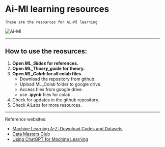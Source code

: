 # Ai-Ml learning resources
    These are the resources for Ai-Ml learning
    
![Ai-Ml](https://media.licdn.com/dms/image/D5612AQEZwaQwVnCpvA/article-cover_image-shrink_720_1280/0/1702031356561?e=2147483647&v=beta&t=IZ5mcfHJ-hjdCW0rXxCbAkYuqb78XgEgL_Yx_eeSf3Y)

---

## How to use the reosurces:
1. **Open *ML_Slides* for references.**
2. **Open *ML_Thoery_guide* for theory.**
3. **Open *ML_Colab* for all colab files.**
   - Download the repository from github.
   - Upload ML_Colab folder to google drive.
   - Access files from google drive.
   - use **.ipynb** files for colab.
4. Check for updates in the github repository.
5. Check AiLabs for more resources.

---

Reference websites: 
- [Machine Learning A-Z: Download Codes and Datasets](https://www.superdatascience.com/pages/machine-learning)
- [Data Masters Club](https://datamastersclub.com/machine-learning-a-z-tips-and-resources/)
- [Using ChatGPT for Machine Learning](https://www.youtube.com/watch?v=Bw7pAYv6iaM)
